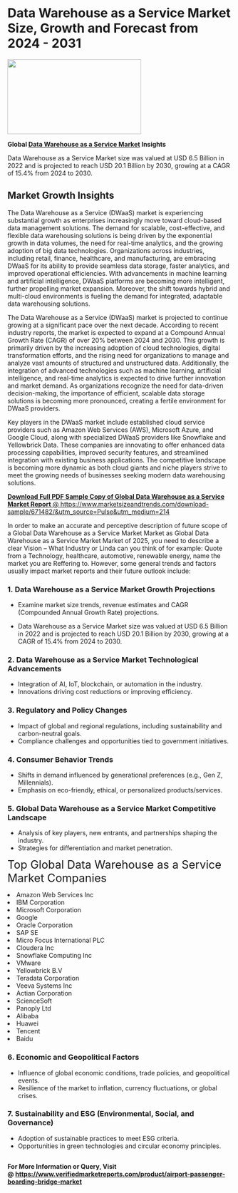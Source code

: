 <H1>Data Warehouse as a Service Market Size, Growth and Forecast from 2024 - 2031</H1><img class="aligncenter size-medium wp-image-584254" src="https://thirdeyenews.in/wp-content/uploads/2024/09/Global-Market-Research-300x168.jpeg" alt="" width="300" height="168" /><p><strong>Global&nbsp;<a href="https://www.marketsizeandtrends.com/download-sample/671482/&amp;utm_source=Pulse&amp;utm_medium=214">Data Warehouse as a Service Market</a> Insights</strong></p><p>Data Warehouse as a Service Market size was valued at USD 6.5 Billion in 2022 and is projected to reach USD 20.1 Billion by 2030, growing at a CAGR of 15.4% from 2024 to 2030.</p><p><!DOCTYPE html> <html lang="en"> <head> <meta charset="UTF-8"> <meta name="viewport" content="width=device-width, initial-scale=1.0"> <title>Data Warehouse as a Service Market Growth Insights</title> </head> <body> <h2>Market Growth Insights</h2> <p>The Data Warehouse as a Service (DWaaS) market is experiencing substantial growth as enterprises increasingly move toward cloud-based data management solutions. The demand for scalable, cost-effective, and flexible data warehousing solutions is being driven by the exponential growth in data volumes, the need for real-time analytics, and the growing adoption of big data technologies. Organizations across industries, including retail, finance, healthcare, and manufacturing, are embracing DWaaS for its ability to provide seamless data storage, faster analytics, and improved operational efficiencies. With advancements in machine learning and artificial intelligence, DWaaS platforms are becoming more intelligent, further propelling market expansion. Moreover, the shift towards hybrid and multi-cloud environments is fueling the demand for integrated, adaptable data warehousing solutions.</p> <p><a href="#"></a></p> <p>The Data Warehouse as a Service (DWaaS) market is projected to continue growing at a significant pace over the next decade. According to recent industry reports, the market is expected to expand at a Compound Annual Growth Rate (CAGR) of over 20% between 2024 and 2030. This growth is primarily driven by the increasing adoption of cloud technologies, digital transformation efforts, and the rising need for organizations to manage and analyze vast amounts of structured and unstructured data. Additionally, the integration of advanced technologies such as machine learning, artificial intelligence, and real-time analytics is expected to drive further innovation and market demand. As organizations recognize the need for data-driven decision-making, the importance of efficient, scalable data storage solutions is becoming more pronounced, creating a fertile environment for DWaaS providers.</p> <p>Key players in the DWaaS market include established cloud service providers such as Amazon Web Services (AWS), Microsoft Azure, and Google Cloud, along with specialized DWaaS providers like Snowflake and Yellowbrick Data. These companies are innovating to offer enhanced data processing capabilities, improved security features, and streamlined integration with existing business applications. The competitive landscape is becoming more dynamic as both cloud giants and niche players strive to meet the growing needs of businesses seeking modern data warehousing solutions.</p> <p><a href="#"></p><p><span class=""><strong>Download Full PDF Sample Copy of Global Data Warehouse as a Service Market Report</strong> @ <a href="https://www.marketsizeandtrends.com/download-sample/671482/&amp;utm_source=Pulse&amp;utm_medium=214" target="_blank">https://www.marketsizeandtrends.com/download-sample/671482/&amp;utm_source=Pulse&amp;utm_medium=214</a></span></p><p>In order to make an accurate and perceptive description of future scope of a Global&nbsp;Data Warehouse as a Service Market Market as Global&nbsp;Data Warehouse as a Service Market Market of 2025, you need to describe a clear Vision &ndash; What Industry or Linda can you think of for example: Quote from a Technology, healthcare, automotive, renewable energy, name the market you are Reffering to. However, some general trends and factors usually impact market reports and their future outlook include:</p><h3>1.&nbsp;<strong>Data Warehouse as a Service Market Growth Projections</strong></h3><ul><li>Examine market size trends, revenue estimates and CAGR (Compounded Annual Growth Rate) projections.</li><li><p>Data Warehouse as a Service Market size was valued at USD 6.5 Billion in 2022 and is projected to reach USD 20.1 Billion by 2030, growing at a CAGR of 15.4% from 2024 to 2030.</p></li></ul><h3>2.&nbsp;<strong>Data Warehouse as a Service Market Technological Advancements</strong></h3><ul><li>Integration of AI, IoT, blockchain, or automation in the industry.</li><li>Innovations driving cost reductions or improving efficiency.</li></ul><h3>3.&nbsp;<strong>Regulatory and Policy Changes</strong></h3><ul><li>Impact of global and regional regulations, including sustainability and carbon-neutral goals.</li><li>Compliance challenges and opportunities tied to government initiatives.</li></ul><h3>4.&nbsp;<strong>Consumer Behavior Trends</strong></h3><ul><li>Shifts in demand influenced by generational preferences (e.g., Gen Z, Millennials).</li><li>Emphasis on eco-friendly, ethical, or personalized products/services.</li></ul><h3>5.&nbsp;<strong>Global Data Warehouse as a Service Market Competitive Landscape</strong></h3><ul><li>Analysis of key players, new entrants, and partnerships shaping the industry.</li><li>Strategies for differentiation and market penetration.</li></ul><p data-pm-slice="1 1 []"><span style="color: inherit; font-family: inherit; font-size: 25px;">Top Global Data Warehouse as a Service Market Companies</span></p><div class="" data-test-id=""><p><li>Amazon Web Services Inc</li><li> IBM Corporation</li><li> Microsoft Corporation</li><li> Google</li><li> Oracle Corporation</li><li> SAP SE</li><li> Micro Focus International PLC</li><li> Cloudera Inc</li><li> Snowflake Computing Inc</li><li> VMware</li><li> Yellowbrick B.V</li><li> Teradata Corporation</li><li> Veeva Systems Inc</li><li> Actian Corporation</li><li> ScienceSoft</li><li> Panoply Ltd</li><li> Alibaba</li><li> Huawei</li><li> Tencent</li><li> Baidu</li></p></div><h3>6.&nbsp;<strong>Economic and Geopolitical Factors</strong></h3><ul><li>Influence of global economic conditions, trade policies, and geopolitical events.</li><li>Resilience of the market to inflation, currency fluctuations, or global crises.</li></ul><h3>7.&nbsp;<strong>Sustainability and ESG (Environmental, Social, and Governance)</strong></h3><ul><li>Adoption of sustainable practices to meet ESG criteria.</li><li>Opportunities in green technologies and circular economy principles.</li></ul><h2><strong style="font-size: 14px;">For More Information or Query, Visit @&nbsp;</strong><a style="background-color: #ffffff; font-size: 14px;" href="https://www.marketsizeandtrends.com/report/data-warehouse-as-a-service-market/" target="_blank">https://www.verifiedmarketreports.com/product/airport-passenger-boarding-bridge-market</a></h2>
